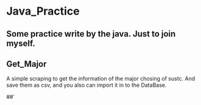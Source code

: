 # Java_Practice

## Some practice write by the java. Just to join myself.

## Get_Major
A simple scraping to get the information of the major chosing of sustc.
And save them as csv, and you also can import it in to the DataBase.

##`
